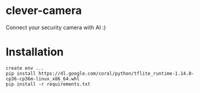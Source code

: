 # clever-camera

Connect your security camera with AI :)


# Installation
```
create env ...
pip install https://dl.google.com/coral/python/tflite_runtime-1.14.0-cp36-cp36m-linux_x86_64.whl
pip install -r requirements.txt
```
